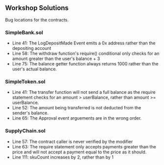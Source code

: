 Workshop Solutions
-------------------
Bug locations for the contracts.


### SimpleBank.sol

- Line 41: The LogDepositMade Event emits a 0x address rather than the depositing account
- Line 58: The withdraw function's require() conditional only checks for an amount  greater than the user's balance + 3
- Line 75: The balance getter function always returns 1000 rather than the user's actual balance.

### SimpleToken.sol

- Line 41: The transfer function will not send a full balance as the require statement checks for an amount > userBalance, rather than amount >= userBalance.
- Line 52: The amount being transferred is not deducted from the sender's balance.
- Line 65: The Approval event arguements are in the wrong order.

### SupplyChain.sol

- Line 57: The contract caller is never verified by the modifier
- Line 63: The require statement only accepts payments greater than the price and will not accept a payment equal to the price as it should.
- Line 111: skuCount increases by 2, rather than by 1